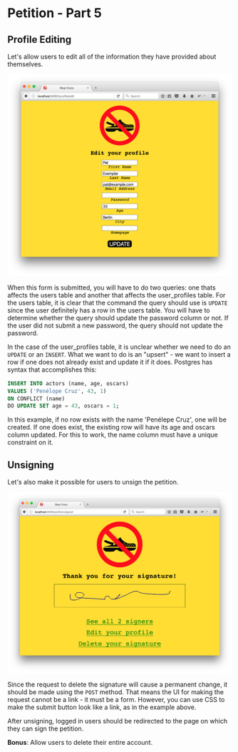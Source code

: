 # Petition - Part 5

## Profile Editing
Let's allow users to edit all of the information they have provided about themselves.

<img src="petition11.png" alt="Edit profile">

When this form is submitted, you will have to do two queries: one thats affects the users table and another that affects the user_profiles table. For the users table, it is clear that the command the query should use is `UPDATE` since the user definitely has a row in the users table. You will have to determine whether the query should update the password column or not. If the user did not submit a new password, the query should not update the password.

In the case of the user_profiles table, it is unclear whether we need to do an `UPDATE` or an `INSERT`. What we want to do is an "upsert" - we want to insert a row if one does not already exist and update it if it does. Postgres has syntax that accomplishes this:

```SQL
INSERT INTO actors (name, age, oscars)
VALUES ('Penélope Cruz', 43, 1)
ON CONFLICT (name)
DO UPDATE SET age = 43, oscars = 1;
```

In this example, if no row exists with the name 'Penélepe Cruz', one will be created. If one does exist, the existing row will have its age and oscars column updated. For this to work, the name column must have a unique constraint on it.

## Unsigning

Let's also make it possible for users to unsign the petition.

<img src="petition12.png" alt="unsign">

Since the request to delete the signature will cause a permanent change, it should be made using the `POST` method. That means the UI for making the request cannot be a link - it must be a form. However, you can use CSS to make the submit button look like a link, as in the example above.

After unsigning, logged in users should be redirected to the page on which they can sign the petition.

**Bonus**: Allow users to delete their entire account.
